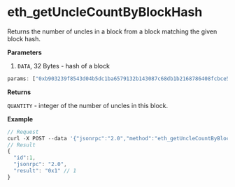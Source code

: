 # eth\_getUncleCountByBlockHash

Returns the number of uncles in a block from a block matching the given block hash.

**Parameters**

1. `DATA`, 32 Bytes - hash of a block

```js
params: ["0xb903239f8543d04b5dc1ba6579132b143087c68db1b2168786408fcbce568238"]
```

**Returns**

`QUANTITY` - integer of the number of uncles in this block.

**Example**

```js
// Request
curl -X POST --data '{"jsonrpc":"2.0","method":"eth_getUncleCountByBlockHash","params":["0xb903239f8543d04b5dc1ba6579132b143087c68db1b2168786408fcbce568238"],"id":1}'
// Result
{
  "id":1,
  "jsonrpc": "2.0",
  "result": "0x1" // 1
}
```
